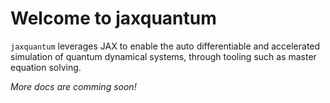 # Welcome to jaxquantum

`jaxquantum` leverages JAX to enable the auto differentiable and accelerated simulation of quantum dynamical systems, through tooling such as master equation solving. 


*More docs are comming soon!*